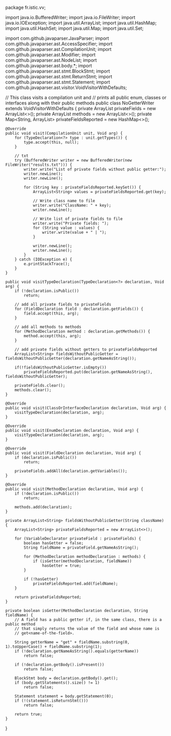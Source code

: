 package fr.istic.vv;

import java.io.BufferedWriter;
import java.io.FileWriter;
import java.io.IOException;
import java.util.ArrayList;
import java.util.HashMap;
import java.util.HashSet;
import java.util.Map;
import java.util.Set;

import com.github.javaparser.JavaParser;
import com.github.javaparser.ast.AccessSpecifier;
import com.github.javaparser.ast.CompilationUnit;
import com.github.javaparser.ast.Modifier;
import com.github.javaparser.ast.NodeList;
import com.github.javaparser.ast.body.*;
import com.github.javaparser.ast.stmt.BlockStmt;
import com.github.javaparser.ast.stmt.ReturnStmt;
import com.github.javaparser.ast.stmt.Statement;
import com.github.javaparser.ast.visitor.VoidVisitorWithDefaults;

// This class visits a compilation unit and
// prints all public enum, classes or interfaces along with their public methods
public class NoGetterWriter extends VoidVisitorWithDefaults<Void> {
    private ArrayList<VariableDeclarator> privateFields = new ArrayList<>();
    private ArrayList<MethodDeclaration> methods = new ArrayList<>();
    private Map<String, ArrayList<String>> privateFieldsReported = new HashMap<>();

    @Override
    public void visit(CompilationUnit unit, Void arg) {
        for (TypeDeclaration<?> type : unit.getTypes()) {
            type.accept(this, null);
        }

        // txt
        try (BufferedWriter writer = new BufferedWriter(new FileWriter("results.txt"))) {
            writer.write("List of private fields without public getter:");
            writer.newLine();
            writer.newLine();

            for (String key : privateFieldsReported.keySet()) {
                ArrayList<String> values = privateFieldsReported.get(key);

                // Write class name to file
                writer.write("ClassName: " + key);
                writer.newLine();

                // Write list of private fields to file
                writer.write("Private fields: ");
                for (String value : values) {
                    writer.write(value + " | ");
                }

                writer.newLine();
                writer.newLine();
            }
        } catch (IOException e) {
            e.printStackTrace();
        }
    }

    public void visitTypeDeclaration(TypeDeclaration<?> declaration, Void arg) {
        if (!declaration.isPublic())
            return;

        // add all private fields to privateFields
        for (FieldDeclaration field : declaration.getFields()) {
            field.accept(this, arg);
        }

        // add all methods to methods
        for (MethodDeclaration method : declaration.getMethods()) {
            method.accept(this, arg);
        }

        // add private fields without getters to privateFieldsReported
        ArrayList<String> fieldsWithoutPublicGetter = fieldsWithoutPublicGetter(declaration.getNameAsString());

        if(!fieldsWithoutPublicGetter.isEmpty())
            privateFieldsReported.put(declaration.getNameAsString(), fieldsWithoutPublicGetter);

        privateFields.clear();
        methods.clear();
    }

    @Override
    public void visit(ClassOrInterfaceDeclaration declaration, Void arg) {
        visitTypeDeclaration(declaration, arg);
    }

    @Override
    public void visit(EnumDeclaration declaration, Void arg) {
        visitTypeDeclaration(declaration, arg);
    }

    @Override
    public void visit(FieldDeclaration declaration, Void arg) {
        if (declaration.isPublic())
            return;

        privateFields.addAll(declaration.getVariables());
    }

    @Override
    public void visit(MethodDeclaration declaration, Void arg) {
        if (!declaration.isPublic())
            return;

        methods.add(declaration);
    }

    private ArrayList<String> fieldsWithoutPublicGetter(String className) {
        ArrayList<String> privateFieldsReported = new ArrayList<>();

        for (VariableDeclarator privateField : privateFields) {
            boolean hasGetter = false;
            String fieldName = privateField.getNameAsString();

            for (MethodDeclaration methodDeclaration : methods) {
                if (isGetter(methodDeclaration, fieldName))
                    hasGetter = true;
            }

            if (!hasGetter)
                privateFieldsReported.add(fieldName);
        }

        return privateFieldsReported;
    }

    private boolean isGetter(MethodDeclaration declaration, String fieldName) {
        // A field has a public getter if, in the same class, there is a public method
        // that simply returns the value of the field and whose name is
        // get<name-of-the-field>.

        String getterName = "get" + fieldName.substring(0, 1).toUpperCase() + fieldName.substring(1);
        if (!declaration.getNameAsString().equals(getterName))
            return false;

        if (!declaration.getBody().isPresent())
            return false;

        BlockStmt body = declaration.getBody().get();
        if (body.getStatements().size() != 1)
            return false;

        Statement statement = body.getStatement(0);
        if (!(statement.isReturnStmt()))
            return false;

        return true;
    }

}
